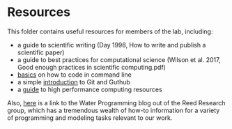 # Resources
This folder contains useful resources for members of the lab, including: 
* a guide to scientific writing (Day 1998, How to write and publish a scientific paper)
* a guide to best practices for computational science (Wilson et al. 2017, Good enough practices in scientific computing.pdf)
* [basics](command-line-tutorials.md) on how to code in command line
* a simple [introduction](git-and-github.md) to Git and Guthub
* a [guide](high-performance-computing.md) to high performance computing resources

Also, [here](https://waterprogramming.wordpress.com/) is a link to the Water Programming blog out of the Reed Research group, which has a tremendous wealth of how-to information for a variety of programming and modeling tasks relevant to our work. 
